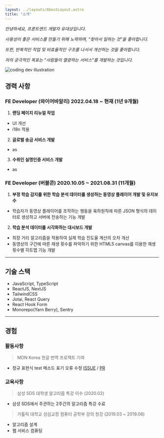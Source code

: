 ```yaml
---
layout: ../layouts/AboutLayout.astro
title: "소개"
---
```


_안녕하세요, 프론트엔드 개발자 유대상입니다._

_사용성이 좋은 서비스를 만들기 위해 노력하며, “찾아서 일하는 것”을 좋아합니다._

_또한, 반복적인 작업 및 비효율적인 구조를 나서서 개선하는 것을 좋아합니다._

_저의 궁극적인 목표는 “사람들이 열광하는 서비스”를 개발하는 것입니다._

<div>
  <img src="/assets/dev.svg" class="sm:w-1/2 mx-auto" alt="coding dev illustration">
</div>

## 경력 사항

### FE Developer (와이어바알리) 2022.04.18 ~ 현재 (1년 9개월)

1. **랜딩 페이지 리뉴얼 작업**

- UI 개선
- i18n 적용

2. **글로벌 송금 서비스 개발**

- as

3. **수취인 실명인증 서비스 개발**

- as

### FE Developer (버블콘) 2020.10.05 ~ 2021.08.31 (11개월)

1. **부정 학습 감지를 위한 학습 분석 데이터를 생성하는 동영상 플레이어 개발 및 유지보수**

- 학습자가 동영상 플레이어를 조작하는 행동을 육하원칙에 따른 JSON 형식의 데이터로 생성하고 서버에 전송하는 기능 개발

2. **학습 분석 데이터를 시각화하는 대시보드 개발**

- 최장 거리 알고리즘을 적용하여 실제 학습 진도율 계산의 오차 개선
- 동영상의 구간에 따른 재생 횟수를 파악하기 위한 HTML5 canvas를 이용한 재생 횟수별 히트맵 기능 개발

---

## 기술 스택

- JavaScript, TypeScript
- ReactJS, NextJS
- TailwindCSS
- Jotai, React Query
- React Hook Form
- Monorepo(Yarn Berry), Sentry

---

## 경험

### 활동사항

> MDN Korea 한글 번역 프로젝트 기여

- 정규 표현식 test 메소드 표기 오류 수정 [ISSUE](https://github.com/mdn/translated-content/issues/3134) / [PR](https://github.com/mdn/translated-content/pull/3135)

### 교육사항

> 삼성 SDS 대학생 알고리즘 특강 이수 (2020.02)

- 삼성 SDS에서 주관하는 2주간의 알고리즘 특강 수료

> 가톨릭 대학교 성심교정 컴퓨터 공학부 강의 청강 (2019.03 ~ 2019.06)

- 알고리즘 설계
- 웹 서비스 컴퓨팅
